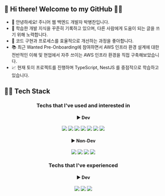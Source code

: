 ## 👋 Hi there! Welcome to my GitHub 🙇‍♀️

- 🌱 안녕하세요! 주니어 웹 백엔드 개발자 박병찬입니다.
- :open_file_folder: 학습한 개발 지식을 꾸준히 기록하고 있으며, 다른 사람에게 도움이 되는 글을 쓰기 위해 노력합니다.
- :pushpin: 코드 구현과 프로세스를 효율적으로 개선하는 과정을 좋아합니다.
- 📚 최근 Wanted Pre-Onboarding에 참여하면서 AWS 인프라 환경 설계에 대한 전반적인 이해 및 현업에서 자주 쓰이는 AWS 인프라 환경을 직접 구축해보았습니다.
- 📈 현재 토이 프로젝트를 진행하며 TypeScript, NestJS 를 중점적으로 학습하고 있습니다.

## 👩‍💻 Tech Stack

<div align = "center">

  ### Techs that I've used and interested in
    
  #### ▶ Dev
  <div>
    <img src="https://img.shields.io/badge/-HTML5-F05032?style=for-the-badge&logo=html5&logoColor=ffffff" />
    <img src="https://img.shields.io/badge/-CSS3-007ACC?style=for-the-badge&logo=css3" />
    <img src="https://img.shields.io/badge/-JavaScript-%23F7DF1C?style=for-the-badge&logo=javascript&logoColor=000000&labelColor=%23F7DF1C&color=%23FFCE5A" />
    <img src="https://img.shields.io/badge/-TypeScript-007ACC?style=for-the-badge&logo=typescript&logoColor=white" />
    <img src="https://img.shields.io/badge/-Nodejs-43853d?style=for-the-badge&logo=Node.js&logoColor=white" />
    <img src="https://img.shields.io/badge/-NestJs-D83B01?style=for-the-badge&logo=nestjs&logoColor=white" />
    <img src="https://img.shields.io/badge/MySQL-00000F?style=for-the-badge&logo=mysql&logoColor=ffffff" />
  </div>
    
  #### ▶ Non-Dev
  <div>
    <img src="https://img.shields.io/badge/Git-F05032?style=for-the-badge&logo=Git&logoColor=white"/> 
    <img src="https://img.shields.io/badge/Github-181717?style=for-the-badge&logo=Github&logoColor=white"/> 
    <img src="https://img.shields.io/badge/Slack-4A154B?style=for-the-badge&logo=Slack&logoColor=white"/> 
    <img src="https://img.shields.io/badge/Notion-000000?style=for-the-badge&logo=Notion&logoColor=white"/>    
  </div>

  ### Techs that I've experienced 

  #### ▶ Dev
  <div>
    <img src="https://img.shields.io/badge/Kotlin-0095D5?&style=for-the-badge&logo=kotlin&logoColor=white" />
    <img src="https://img.shields.io/badge/SpringBoot-6DB33F?style=for-the-badge&logo=spring&logoColor=white" />
    <img src="https://img.shields.io/badge/-Docker-46a2f1?style=for-the-badge&logo=docker&logoColor=ffffff" />
  </div>
